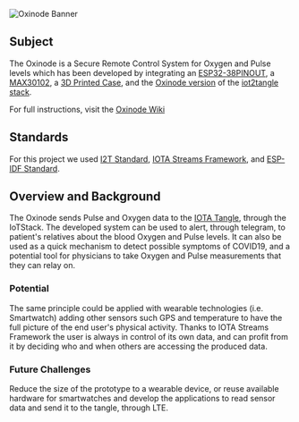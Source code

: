 ![Oxinode Banner](https://user-images.githubusercontent.com/51343893/99599291-47c8df00-29b8-11eb-9485-ace8ebf45acf.png)

## Subject
The Oxinode is a Secure Remote Control System for Oxygen and Pulse levels which has been developed by integrating an [ESP32-38PINOUT](https://github.com/Agro-iot/iot2tangle.oxinode/wiki/Architecture#esp32), a [MAX30102](https://github.com/Agro-iot/iot2tangle.oxinode/wiki/Architecture#max30102), a [3D Printed Case](https://www.thingiverse.com/thing:4658384), and the [Oxinode version]() of the [iot2tangle stack](https://github.com/iot2tangle).

For full instructions, visit the [Oxinode Wiki](https://github.com/Agro-iot/iot2tangle.oxinode/wiki)

## Standards
For this project we used [I2T Standard](https://github.com/Agro-iot/iot2tangle.oxinode/wiki/Architecture#esp32), [IOTA Streams Framework](https://www.iota.org/solutions/streams), and [ESP-IDF Standard](https://docs.espressif.com/projects/esp-idf/en/stable/get-started/).

## Overview and Background
The Oxinode sends Pulse and Oxygen data to the [IOTA Tangle](https://blog.iota.org/the-tangle-an-illustrated-introduction-4d5eae6fe8d4!), through the IoTStack. The developed system can be used to alert, through telegram, to patient's relatives about the blood Oxygen and Pulse levels. It can also be used as a quick mechanism to detect possible symptoms of COVID19, and a potential tool for physicians to take Oxygen and Pulse measurements that they can relay on.

### Potential
The same principle could be applied with wearable technologies (i.e. Smartwatch) adding other sensors such GPS and temperature to have the full picture of the end user's physical activity. Thanks to IOTA Streams Framework the user is always in control of its own data, and can profit from it by deciding who and when others are accessing the produced data.

### Future Challenges
Reduce the size of the prototype to a wearable device, or reuse available hardware for smartwatches and develop the applications to read sensor data and send it to the tangle, through LTE.
